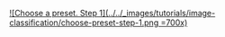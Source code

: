 [![Choose a preset. Step 1](../../_images/tutorials/image-classification/choose-preset-step-1.png =700x)](../../_images/tutorials/image-classification/choose-preset-step-1.png)
